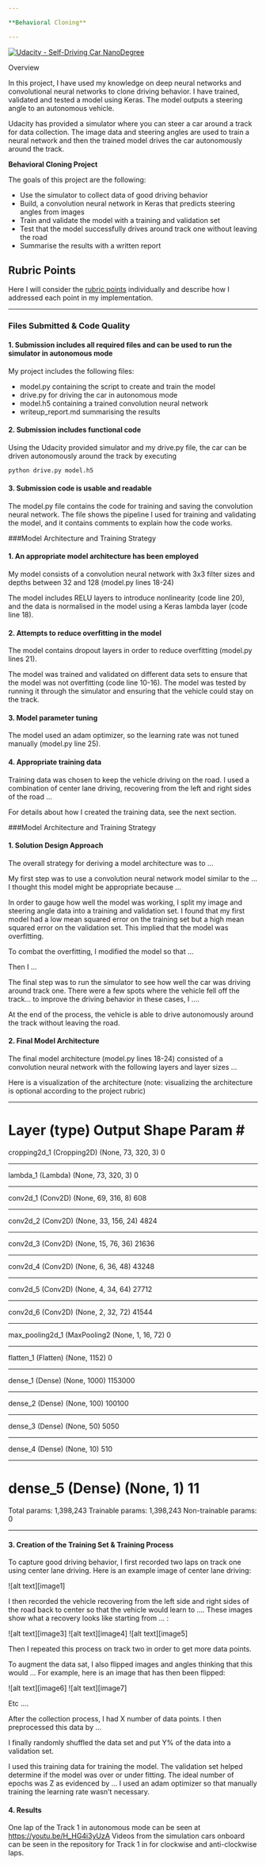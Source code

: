 ```yaml
---

**Behavioral Cloning** 

---
```


[![Udacity - Self-Driving Car NanoDegree](https://s3.amazonaws.com/udacity-sdc/github/shield-carnd.svg)](http://www.udacity.com/drive)

Overview

In this project, I have used my knowledge on deep neural networks and convolutional neural networks to clone driving behavior. I have trained, validated and tested a model using Keras. The model outputs a steering angle to an autonomous vehicle.

Udacity has provided a simulator where you can steer a car around a track for data collection. The image data and steering angles are used to train a neural network and then the trained model drives the car autonomously around the track.


**Behavioral Cloning Project**

The goals of this project are the following:
* Use the simulator to collect data of good driving behavior
* Build, a convolution neural network in Keras that predicts steering angles from images
* Train and validate the model with a training and validation set
* Test that the model successfully drives around track one without leaving the road
* Summarise the results with a written report


[//]: # (Image References)

[image21]: ./plots/data_visualisation.png "Data Processing"

## Rubric Points
Here I will consider the [rubric points](https://review.udacity.com/#!/rubrics/432/view) individually and describe how I addressed each point in my implementation.  

---
### Files Submitted & Code Quality

#### 1. Submission includes all required files and can be used to run the simulator in autonomous mode

My project includes the following files:
* model.py containing the script to create and train the model
* drive.py for driving the car in autonomous mode
* model.h5 containing a trained convolution neural network 
* writeup_report.md summarising the results

#### 2. Submission includes functional code
Using the Udacity provided simulator and my drive.py file, the car can be driven autonomously around the track by executing 
```sh
python drive.py model.h5
```

#### 3. Submission code is usable and readable

The model.py file contains the code for training and saving the convolution neural network. The file shows the pipeline I used for training and validating the model, and it contains comments to explain how the code works.

###Model Architecture and Training Strategy

#### 1. An appropriate model architecture has been employed

My model consists of a convolution neural network with 3x3 filter sizes and depths between 32 and 128 (model.py lines 18-24) 

The model includes RELU layers to introduce nonlinearity (code line 20), and the data is normalised in the model using a Keras lambda layer (code line 18). 


#### 2. Attempts to reduce overfitting in the model

The model contains dropout layers in order to reduce overfitting (model.py lines 21). 

The model was trained and validated on different data sets to ensure that the model was not overfitting (code line 10-16). The model was tested by running it through the simulator and ensuring that the vehicle could stay on the track.

#### 3. Model parameter tuning

The model used an adam optimizer, so the learning rate was not tuned manually (model.py line 25).

#### 4. Appropriate training data

Training data was chosen to keep the vehicle driving on the road. I used a combination of center lane driving, recovering from the left and right sides of the road ... 

For details about how I created the training data, see the next section. 

###Model Architecture and Training Strategy

#### 1. Solution Design Approach

The overall strategy for deriving a model architecture was to ...

My first step was to use a convolution neural network model similar to the ... I thought this model might be appropriate because ...

In order to gauge how well the model was working, I split my image and steering angle data into a training and validation set. I found that my first model had a low mean squared error on the training set but a high mean squared error on the validation set. This implied that the model was overfitting. 

To combat the overfitting, I modified the model so that ...

Then I ... 

The final step was to run the simulator to see how well the car was driving around track one. There were a few spots where the vehicle fell off the track... to improve the driving behavior in these cases, I ....

At the end of the process, the vehicle is able to drive autonomously around the track without leaving the road.

#### 2. Final Model Architecture

The final model architecture (model.py lines 18-24) consisted of a convolution neural network with the following layers and layer sizes ...

Here is a visualization of the architecture (note: visualizing the architecture is optional according to the project rubric)


_________________________________________________________________
Layer (type)                 Output Shape              Param #
=================================================================
cropping2d_1 (Cropping2D)    (None, 73, 320, 3)        0
_________________________________________________________________
lambda_1 (Lambda)            (None, 73, 320, 3)        0
_________________________________________________________________
conv2d_1 (Conv2D)            (None, 69, 316, 8)        608
_________________________________________________________________
conv2d_2 (Conv2D)            (None, 33, 156, 24)       4824
_________________________________________________________________
conv2d_3 (Conv2D)            (None, 15, 76, 36)        21636
_________________________________________________________________
conv2d_4 (Conv2D)            (None, 6, 36, 48)         43248
_________________________________________________________________
conv2d_5 (Conv2D)            (None, 4, 34, 64)         27712
_________________________________________________________________
conv2d_6 (Conv2D)            (None, 2, 32, 72)         41544
_________________________________________________________________
max_pooling2d_1 (MaxPooling2 (None, 1, 16, 72)         0
_________________________________________________________________
flatten_1 (Flatten)          (None, 1152)              0
_________________________________________________________________
dense_1 (Dense)              (None, 1000)              1153000
_________________________________________________________________
dense_2 (Dense)              (None, 100)               100100
_________________________________________________________________
dense_3 (Dense)              (None, 50)                5050
_________________________________________________________________
dense_4 (Dense)              (None, 10)                510
_________________________________________________________________
dense_5 (Dense)              (None, 1)                 11
=================================================================
Total params: 1,398,243
Trainable params: 1,398,243
Non-trainable params: 0
_________________________________________________________________

#### 3. Creation of the Training Set & Training Process

To capture good driving behavior, I first recorded two laps on track one using center lane driving. Here is an example image of center lane driving:

![alt text][image1]

I then recorded the vehicle recovering from the left side and right sides of the road back to center so that the vehicle would learn to .... These images show what a recovery looks like starting from ... :

![alt text][image3]
![alt text][image4]
![alt text][image5]

Then I repeated this process on track two in order to get more data points.

To augment the data sat, I also flipped images and angles thinking that this would ... For example, here is an image that has then been flipped:

![alt text][image6]
![alt text][image7]

Etc ....

After the collection process, I had X number of data points. I then preprocessed this data by ...


I finally randomly shuffled the data set and put Y% of the data into a validation set. 

I used this training data for training the model. The validation set helped determine if the model was over or under fitting. The ideal number of epochs was Z as evidenced by ... I used an adam optimizer so that manually training the learning rate wasn't necessary.

#### 4. Results

One lap of the Track 1 in autonomous mode can be seen at https://youtu.be/H_HG4i3yUzA
Videos from the simulation cars onboard can be seen in the repository for Track 1 in for clockwise and anti-clockwise laps.
